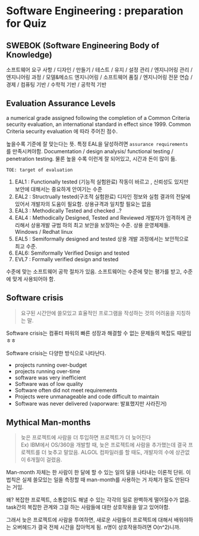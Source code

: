 # Software Engineering : preparation for Quiz

## SWEBOK (Software Engineering Body of Knowledge)
소프트웨어 요구 사항 / 디자인 / 만들기 / 테스트 / 유지 /  설정 관리 / 엔지니어링 관리 / 엔지니어링 과정 / 모델&메소드 엔지니어링  / 소프트웨어 품질 / 엔지니어링 전문 연습 / 경제 / 컴퓨팅 기반 / 수학적 기반 / 공학적 기반 
## Evaluation Assurance Levels
a numerical grade assigned following the completion of a Common Criteria security evaluation, an international standard in effect since 1999.
Common Criteria security evaluation 에 따라 주어진 점수.

높을수록 기준에 잘 맞는다는 뜻. 
특정 EAL을 달성하려면 `assurance requirements` 를 만족시켜야함. 
Documentation / design analysis/ functional testing / penetration testing.  물론 높을 수록 이런게 잘 되어있고, 시간과 돈이 많이 듦.

`TOE: target of evaluation`

1. EAL1 : Functionally tested (기능적 실험완료)
작동이 바르고 , 신뢰성도 있지만 보안에 대해서는 중요하게 안여기는 수준
2. EAL2 : Structrually tested(구조적 실험완료)
디자인 정보와 실험 결과의 전달에 있어서 개발자의 도움이 필요함.
상용규격과 일치할 필요는 없음
3. EAL3 : Methodically Tested and checked
..?
4. EAL4 : Methodically Designed, Tested and Reviewed
개발자가 엄격하게 관리해서 상용개발 규범 하의 최고 보안을 보장하는 수준.
상용 운영체제들. 
Windows / Redhat linux 
5. EAL5 : Semiformally designed and tested
상용 개발 과정에서는 보안적으로 최고 수준.
6. EAL6: Semiformally Verified Design and tested
7. EVL7 : Formally verified design and tested 
수준에 맞는 소프트웨어 공학 절차가 있음. 소프트웨어는 수준에 맞는 평가를 받고, 수준에 맞게 사용되어야 함.## Software crisis > 요구된 시간안에 쓸모있고 효율적인 프로그램을 작성하는 것의 어려움을 지칭하는 말.  

Software crisis는 컴퓨터 파워의 빠른 성장과 해결할 수 없는 문제들의 복잡도 때문임 ㅎㅎ

Software crisis는 다양한 방식으로 나타난다.
* projects running over-budget
* projects running over-time
* software was very inefficient
* Software was of low quality
* Software often did not meet requirements
* Projects were unmanageable and code difficult to maintain
* Software was never delivered (vaporware: 발표했지만 사라진거) 
## Mythical Man-months > 늦은 프로젝트에 사람을 더 투입하면 프로젝트가 더 늦어진다  
Ex) IBM에서 OS/360을 개발할 때, 늦은 프로젝트에 사람을 추가했는데 결국 프로젝트를 더 늦추고 말았음. 
ALGOL 컴파일러를 할 때도, 개발자의 수에 상관없이 6개월이 걸렸음.

Man-month 자체는 한 사람이 한 달에 할 수 있는 일의 달을 나타내는 이론적 단위.
이 법칙은 실제 쓸모있는 일을 측정할 때 man-month를 사용하는 거 자체가 말도 안된다는 거임.

왜? 복잡한 프로젝트, 소통없이도 해낼 수 있는 각각의 일로 완벽하게 떨어질수가 없음. task간의 복잡한 관계와 그걸 하는 사람들에 대한 상호작용을 알고 있어야함. 

그래서 늦은 프로젝트에 사람을 투여하면, 새로운 사람들이 프로젝트에 대해서 배워야하는 오버헤드가 결국 전체 시간을 잡아먹게 됨. 
n명이 상호작용하려면 O(n^2)니까. 


